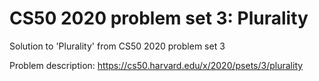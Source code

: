 # CS50 2020 problem set 3: Plurality
Solution to 'Plurality' from CS50 2020 problem set 3

Problem description: https://cs50.harvard.edu/x/2020/psets/3/plurality
